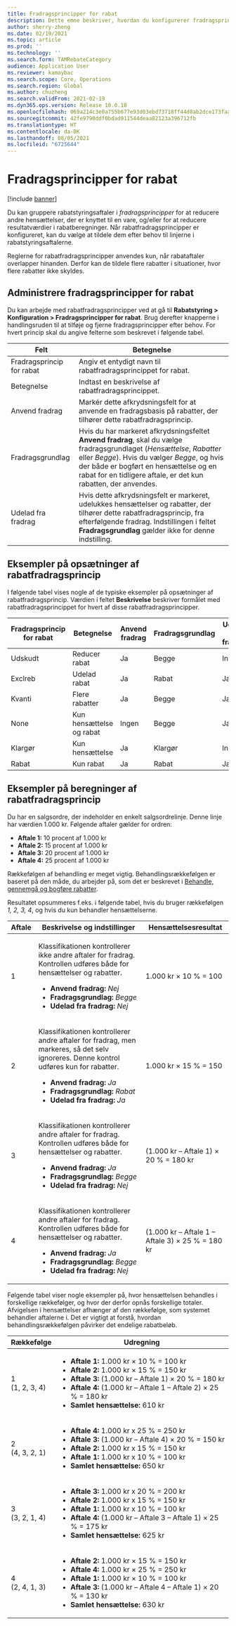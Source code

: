 ```yaml
---
title: Fradragsprincipper for rabat
description: Dette emne beskriver, hvordan du konfigurerer fradragsprincipper. Fradragsprincipper styrer funktionaliteten, når der gælder flere rabatter for samme vare eller transaktion.
author: sherry-zheng
ms.date: 02/19/2021
ms.topic: article
ms.prod: ''
ms.technology: ''
ms.search.form: TAMRebateCategory
audience: Application User
ms.reviewer: kamaybac
ms.search.scope: Core, Operations
ms.search.region: Global
ms.author: chuzheng
ms.search.validFrom: 2021-02-19
ms.dyn365.ops.version: Release 10.0.18
ms.openlocfilehash: 069a214c3e0a755b677e93d03ebd73718ff44d8ab2dce173faa099864a0ca285
ms.sourcegitcommit: 42fe9790ddf0bdad911544deaa82123a396712fb
ms.translationtype: HT
ms.contentlocale: da-DK
ms.lasthandoff: 08/05/2021
ms.locfileid: "6725644"
---
```

# <a name="rebate-reduction-principles"></a>Fradragsprincipper for rabat

[!include [banner](../includes/banner.md)]

Du kan gruppere rabatstyringsaftaler i *fradragsprincipper* for at reducere andre hensættelser, der er knyttet til en vare, og/eller for at reducere resultatværdier i rabatberegninger. Når rabatfradragsprincipper er konfigureret, kan du vælge at tildele dem efter behov til linjerne i rabatstyringsaftalerne.

Reglerne for rabatfradragsprincipper anvendes kun, når rabataftaler overlapper hinanden. Derfor kan de tildele flere rabatter i situationer, hvor flere rabatter ikke skyldes.

## <a name="manage-rebate-reduction-principles"></a>Administrere fradragsprincipper for rabat

Du kan arbejde med rabatfradragsprincipper ved at gå til **Rabatstyring \> Konfiguration \> Fradragsprincipper for rabat**. Brug derefter knapperne i handlingsruden til at tilføje og fjerne fradragsprincipper efter behov. For hvert princip skal du angive felterne som beskrevet i følgende tabel.

| Felt | Betegnelse |
|---|---|
| Fradragsprincip for rabat | Angiv et entydigt navn til rabatfradragsprincippet for rabat. |
| Betegnelse | Indtast en beskrivelse af rabatfradragsprincippet. |
| Anvend fradrag | Markér dette afkrydsningsfelt for at anvende en fradragsbasis på rabatter, der tilhører dette rabatfradragsprincip. |
| Fradragsgrundlag | Hvis du har markeret afkrydsningsfeltet **Anvend fradrag**, skal du vælge fradragsgrundlaget (*Hensættelse*, *Rabatter* eller *Begge*). Hvis du vælger *Begge*, og hvis der både er bogført en hensættelse og en rabat for en tidligere aftale, er det kun rabatten, der anvendes. |
| Udelad fra fradrag | Hvis dette afkrydsningsfelt er markeret, udelukkes hensættelser og rabatter, der tilhører dette rabatfradragsprincip, fra efterfølgende fradrag. Indstillingen i feltet **Fradragsgrundlag** gælder ikke for denne indstilling. |

## <a name="examples-of-rebate-reduction-principle-setups"></a>Eksempler på opsætninger af rabatfradragsprincip

I følgende tabel vises nogle af de typiske eksempler på opsætninger af rabatfradragsprincip. Værdien i feltet **Beskrivelse** beskriver formålet med rabatfradragsprincippet for hvert af disse rabatfradragsprincipper.

| Fradragsprincip for rabat | Betegnelse | Anvend fradrag | Fradragsgrundlag | Udelad fra fradrag |
|---|---|---|---|---|
| Udskudt | Reducer rabat | Ja | Begge | Ingen |
| Exclreb | Udelad rabat | Ja | Rabat | Ja |
| Kvanti | Flere rabatter | Ja | Begge | Ja |
| None | Kun hensættelse og rabat | Ingen | Begge | Ja |
| Klargør | Kun hensættelse | Ja | Klargør | Ingen |
| Rabat | Kun rabat | Ja | Rabat | Ja |

## <a name="examples-of-rebate-reduction-principle-calculations"></a>Eksempler på beregninger af rabatfradragsprincip

Du har en salgsordre, der indeholder en enkelt salgsordrelinje. Denne linje har værdien 1.000 kr. Følgende aftaler gælder for ordren:

- **Aftale 1:** 10 procent af 1.000 kr
- **Aftale 2:** 15 procent af 1.000 kr
- **Aftale 3:** 20 procent af 1.000 kr
- **Aftale 4:** 25 procent af 1.000 kr

Rækkefølgen af behandling er meget vigtig. Behandlingsrækkefølgen er baseret på den måde, du arbejder på, som det er beskrevet i [Behandle, gennemgå og bogføre rabatter](process-review-post.md).

Resultatet opsummeres f.eks. i følgende tabel, hvis du bruger rækkefølgen *1, 2, 3, 4*, og hvis du kun behandler hensættelserne.

| Aftale | Beskrivelse og indstillinger | Hensættelsesresultat |
|---|---|---|
| 1 | <p>Klassifikationen kontrollerer ikke andre aftaler for fradrag. Kontrollen udføres både for hensættelser og rabatter.</p><ul><li>**Anvend fradrag:** *Nej*</li><li>**Fradragsgrundlag:** *Begge*</li><li>**Udelad fra fradrag:** *Nej*</li></ul> | 1.000 kr × 10 % = 100 |
| 2 | <p>Klassifikationen kontrollerer andre aftaler for fradrag, men markeres, så det selv ignoreres. Denne kontrol udføres kun for rabatter.</p><ul><li>**Anvend fradrag:** *Ja*</li><li>**Fradragsgrundlag:** *Rabat*</li><li>**Udelad fra fradrag:** *Ja*</li></ul> | 1.000 kr × 15 % = 150 |
| 3 | <p>Klassifikationen kontrollerer andre aftaler for fradrag. Kontrollen udføres både for hensættelser og rabatter.</p><ul><li>**Anvend fradrag:** *Ja*</li><li>**Fradragsgrundlag:** *Begge*</li><li>**Udelad fra fradrag:** *Nej*</li></ul> | (1.000 kr – Aftale 1) × 20 % = 180 kr |
| 4 | <p>Klassifikationen kontrollerer andre aftaler for fradrag. Kontrollen udføres både for hensættelser og rabatter.</p><ul><li>**Anvend fradrag:** *Ja*</li><li>**Fradragsgrundlag:** *Begge*</li><li>**Udelad fra fradrag:** *Nej*</li></ul> | (1.000 kr – Aftale 1 – Aftale 3) × 25 % = 180 kr |

Følgende tabel viser nogle eksempler på, hvor hensættelsen behandles i forskellige rækkefølger, og hvor der derfor opnås forskellige totaler. Afvigelsen i hensættelser afhænger af den rækkefølge, som systemet behandler aftalerne i. Det er vigtigt at forstå, hvordan behandlingsrækkefølgen påvirker det endelige rabatbeløb.

| Rækkefølge | Udregning |
|---|---|
| 1<br>(1, 2, 3, 4) | <ul><li>**Aftale 1:** 1.000 kr × 10 % = 100 kr</li><li>**Aftale 2:** 1.000 kr × 15 % = 150 kr</li><li>**Aftale 3:** (1.000 kr – Aftale 1) × 20 % = 180 kr</li><li>**Aftale 4:** (1.000 kr – Aftale 1 – Aftale 2) × 25 % = 180 kr</li><li>**Samlet hensættelse:** 610 kr</li></ul> |
| 2<br>(4, 3, 2, 1) | <ul><li>**Aftale 4:** 1.000 kr x 25 % = 250 kr</li><li>**Aftale 3:** (1.000 kr – Aftale 4) × 20 % = 150 kr</li><li>**Aftale 2:** 1.000 kr x 15 % = 150 kr</li><li>**Aftale 1:** 1.000 kr x 10 % = 100 kr</li><li>**Samlet hensættelse:** 650 kr</li></ul> |
| 3<br>(3, 2, 1, 4) | <ul><li>**Aftale 3:** 1.000 kr x 20 % = 200 kr</li><li>**Aftale 2:** 1.000 kr x 15 % = 150 kr</li><li>**Aftale 1:** 1.000 kr x 10 % = 100 kr</li><li>**Aftale 4:** (1.000 kr – Aftale 3 – Aftale 1) × 25 % = 175 kr</li><li>**Samlet hensættelse:** 625 kr</li></ul> |
| 4<br>(2, 4, 1, 3) | <ul><li>**Aftale 2:** 1.000 kr × 15 % = 150 kr</li><li>**Aftale 4:** 1.000 kr × 25 % = 250 kr</li><li>**Aftale 1:** 1.000 kr × 10 % = 100 kr</li><li>**Aftale 3:** (1.000 kr – Aftale 4 – Aftale 1) × 20 % = 130 kr</li><li>**Samlet hensættelse:** 630 kr</li></ul> |
